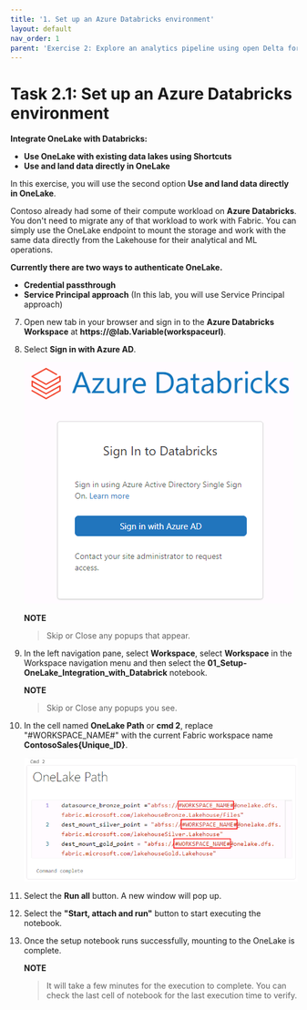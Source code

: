 ```yaml
---
title: '1. Set up an Azure Databricks environment'
layout: default
nav_order: 1
parent: 'Exercise 2: Explore an analytics pipeline using open Delta format and Azure Databricks Delta Live Tables'
---
```


# Task 2.1: Set up an Azure Databricks environment

**Integrate OneLake with Databricks:**

- **Use OneLake with existing data lakes using Shortcuts**
- **Use and land data directly in OneLake**

In this exercise, you will use the second option **Use and land data directly in OneLake**.

Contoso already had some of their compute workload on **Azure Databricks**. You don't need to migrate any of that workload to work with Fabric. You can simply use the OneLake endpoint to mount the storage and work with the same data directly from the Lakehouse for their analytical and ML operations.

**Currently there are two ways to authenticate OneLake.**
	
- **Credential passthrough**
- **Service Principal approach** (In this lab, you will use Service Principal approach)

7. Open new tab in your browser and sign in to the **Azure Databricks Workspace** at **https://@lab.Variable(workspaceurl)**.

8. Select **Sign in with Azure AD**.
	
 	![task-2.1.new7.png](../media/instructions240153/task-2.1.new7.png)

	**NOTE**
 	> Skip or Close any popups that appear.

10. In the left navigation pane, select **Workspace**, select **Workspace** in the Workspace navigation menu and then select the **01_Setup-OneLake_Integration_with_Databrick** notebook.

	**NOTE**
 	> Skip or Close any popups you see.

11. In the cell named **OneLake Path** or **cmd 2**, replace "#WORKSPACE_NAME#" with the current Fabric workspace name **ContosoSales{Unique_ID}**.

	![Select Workflows](../media/instructions240153/task-2.1.7.png)

13. Select the **Run all** button. A new window will pop up.

14. Select the **"Start, attach and run"** button to start executing the notebook.

15. Once the setup notebook runs successfully, mounting to the OneLake is complete.

	**NOTE**
 	> It will take a few minutes for the execution to complete. You can check the last cell of notebook for the last execution time to verify.
